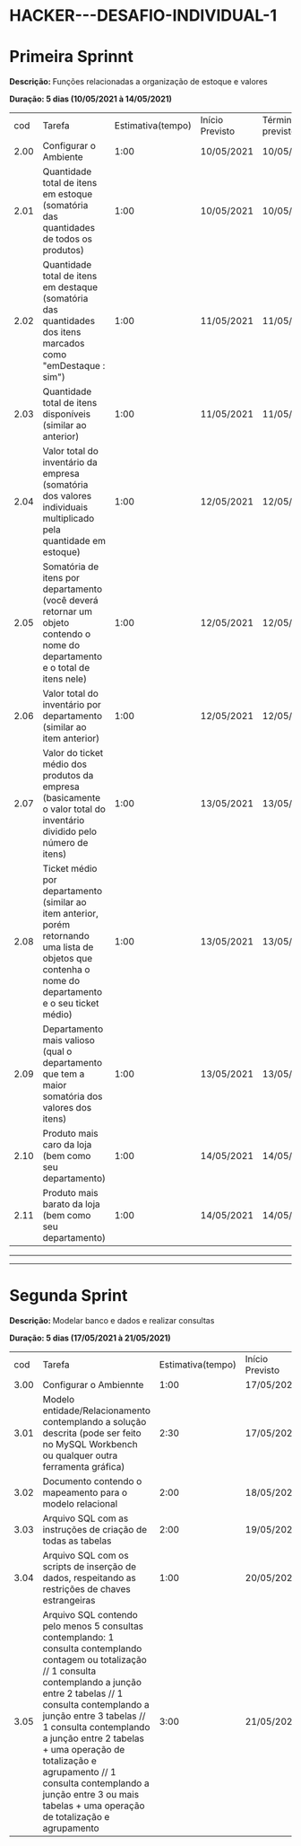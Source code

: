 # HACKER---DESAFIO-INDIVIDUAL-1

<h1>Primeira Sprinnt</h1>

<p><b>Descrição: </b>Funções relacionadas a organização de estoque e valores</p>
<b>Duração: 5 dias (10/05/2021 à 14/05/2021)</b>

|      |                                                                                                                                            |                   |                 |                  |   |   |
|------|-----------------------------------------------------------------------------------------------------------------------------------------------------------|-------------------|-----------------|------------------|---|---|
| cod  | Tarefa                                                                                                                                                    | Estimativa(tempo) | Início Previsto | Término previsto |   |   |
| 2.00 | Configurar o Ambiente                                                                                                                                    | 1:00             | 10/05/2021      | 10/05/2021       |   |   |
| 2.01 | Quantidade total de itens em estoque  (somatória das quantidades de todos os produtos)                                                                    | 1:00             | 10/05/2021      | 10/05/2021       |   |   |
| 2.02 | Quantidade total de itens em destaque  (somatória das quantidades dos itens marcados como "emDestaque : sim")                                             | 1:00             | 11/05/2021      | 11/05/2021       |   |   |
| 2.03 | Quantidade total de itens disponíveis (similar ao anterior)                                                                                               | 1:00             | 11/05/2021      | 11/05/2021       |   |   |
| 2.04 | Valor total do inventário da empresa  (somatória dos valores individuais multiplicado pela quantidade em estoque)                                         | 1:00             | 12/05/2021      | 12/05/2021       |   |   |
| 2.05 | Somatória de itens por departamento  (você deverá retornar um objeto contendo o nome do departamento e o total de itens nele)                             | 1:00             | 12/05/2021      | 12/05/2021       |   |   |
| 2.06 | Valor total do inventário por departamento (similar ao item anterior)                                                                                     | 1:00             | 12/05/2021      | 12/05/2021       |   |   |
| 2.07 | Valor do ticket médio dos produtos da empresa  (basicamente o valor total do inventário dividido pelo número de itens)                                    | 1:00             | 13/05/2021      | 13/05/2021       |   |   |
| 2.08 | Ticket médio por departamento  (similar ao item anterior, porém retornando uma lista de objetos que contenha o nome do departamento e o seu ticket médio) | 1:00             | 13/05/2021      | 13/05/2021       |   |   |
| 2.09 | Departamento mais valioso (qual o departamento que tem a maior somatória dos valores dos itens)                                                           | 1:00             | 13/05/2021      | 13/05/2021       |   |   |
| 2.10 | Produto mais caro da loja (bem como seu departamento)                                                                                                     | 1:00             | 14/05/2021      | 14/05/2021       |   |   |
| 2.11 | Produto mais barato da loja (bem como seu departamento)                                                                                                   | 1:00             | 14/05/2021      | 14/05/2021       |   |   |


_________
_________
<h1>Segunda Sprint</h1>

<p><b>Descrição: </b>Modelar banco e dados e realizar consultas</p>
<b>Duração: 5 dias (17/05/2021 à 21/05/2021)</b>

|      |                                                                                                                                                                                                                                                                                                                                                                                                             |                   |                 |                  |   |   |
|------|---------------------------------------------------------------------------------------------------------------------------------------------------------------------------------------------------------------------------------------------------------------------------------------------------------------------------------------------------------------------------------------------------------------------------|-------------------|-----------------|------------------|---|---|
| cod  | Tarefa                                                                                                                                                                                                                                                                                                                                                                                                                    | Estimativa(tempo) | Início Previsto | Término previsto |   |   |
| 3.00 | Configurar o Ambiennte                                                                                                                                                                                                                                                                                                                                                                                                    | 1:00              | 17/05/2021      | 17/05/2021       |   |   |
| 3.01 | Modelo entidade/Relacionamento contemplando a solução descrita  (pode ser feito no MySQL Workbench ou qualquer outra ferramenta gráfica)                                                                                                                                                                                                                                                                                  | 2:30              | 17/05/2021      | 17/05/2021       |   |   |
| 3.02 | Documento contendo o mapeamento para o modelo relacional                                                                                                                                                                                                                                                                                                                                                                  | 2:00              | 18/05/2021      | 18/05/2021       |   |   |
| 3.03 | Arquivo SQL com as instruções de criação de todas as tabelas                                                                                                                                                                                                                                                                                                                                                              | 2:00              | 19/05/2021      | 19/05/2021       |   |   |
| 3.04 | Arquivo SQL com os scripts de inserção de dados, respeitando as restrições de chaves estrangeiras                                                                                                                                                                                                                                                                                                                         | 1:00              | 20/05/2021      | 20/05/2021       |   |   |
| 3.05 | Arquivo SQL contendo pelo menos 5 consultas contemplando: 1 consulta contemplando contagem ou totalização // 1 consulta contemplando a junção entre 2 tabelas // 1 consulta contemplando a junção entre 3 tabelas // 1 consulta contemplando a junção entre 2 tabelas + uma operação de totalização e agrupamento // 1 consulta contemplando a junção entre 3 ou mais tabelas + uma operação de totalização e agrupamento | 3:00              | 21/05/2021      | 21/05/2021       |   |   |